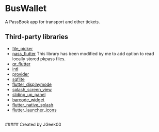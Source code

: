 # BusWallet

A PassBook app for transport and other tickets.

## Third-party libraries
- [file_picker](https://pub.dev/packages/file_picker)
- [pass_flutter](https://pub.dev/packages/pass_flutter) This library has been modified by me to add option to read locally stored pkpass files.
- [qr_flutter](https://pub.dev/packages/qr_flutter)
- [intl](https://pub.dev/packages/intl)
- [provider](https://pub.dev/packages/provider)
- [sqflite](https://pub.dev/packages/sqflite)
- [flutter_displaymode](https://pub.dev/packages/flutter_displaymode)
- [splash_screen_view](https://pub.dev/packages/splash_screen_view)
- [sliding_up_panel](https://pub.dev/packages/sliding_up_panel)
- [barcode_widget](https://pub.dev/packages/barcode_widget)
- [flutter_native_splash](https://pub.dev/packages/flutter_native_splash)
- [flutter_launcher_icons](https://pub.dev/packages/flutter_launcher_icons)
<br>
##### Created by JGeek00
